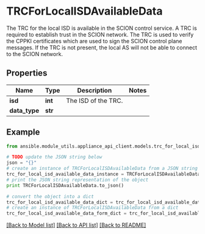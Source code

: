 # TRCForLocalISDAvailableData

The TRC for the local ISD is available in the SCION control service. A TRC is required to establish trust in the SCION network. The TRC is used to verify the CPPKI certificates which are used to sign the SCION control plane messages. If the TRC is not present, the local AS will not be able to connect to the SCION network. 

## Properties
Name | Type | Description | Notes
------------ | ------------- | ------------- | -------------
**isd** | **int** | The ISD of the TRC. | 
**data_type** | **str** |  | 

## Example

```python
from ansible.module_utils.appliance_api_client.models.trc_for_local_isd_available_data import TRCForLocalISDAvailableData

# TODO update the JSON string below
json = "{}"
# create an instance of TRCForLocalISDAvailableData from a JSON string
trc_for_local_isd_available_data_instance = TRCForLocalISDAvailableData.from_json(json)
# print the JSON string representation of the object
print TRCForLocalISDAvailableData.to_json()

# convert the object into a dict
trc_for_local_isd_available_data_dict = trc_for_local_isd_available_data_instance.to_dict()
# create an instance of TRCForLocalISDAvailableData from a dict
trc_for_local_isd_available_data_form_dict = trc_for_local_isd_available_data.from_dict(trc_for_local_isd_available_data_dict)
```
[[Back to Model list]](../README.md#documentation-for-models) [[Back to API list]](../README.md#documentation-for-api-endpoints) [[Back to README]](../README.md)


